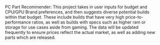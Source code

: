 PC Part Recommender:
This project takes in user inputs for budget and CPU/GPU Brand preferences, and then suggests diverse potential builds within that budget.
These include builds that have very high price-to-performance ratios, as well as builds with specs such as higher ram or storage for use cases aside from gaming.
The data will be updated frequently to ensure prices reflect the actual market, as well as adding new parts which are released.
